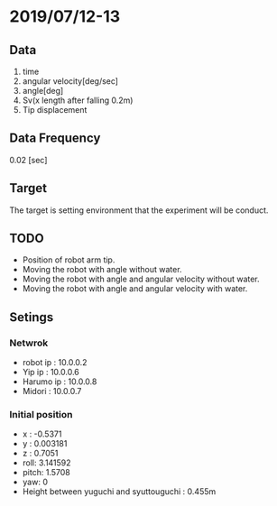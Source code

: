 # 2019/07/12-13

## Data 

1. time
2. angular velocity[deg/sec]
3. angle[deg]
4. Sv(x length after falling 0.2m)
5. Tip displacement

## Data Frequency

0.02 [sec]

## Target

The target is setting environment that the experiment will be conduct.

## TODO

- Position of robot arm tip.
- Moving the robot with angle without water.
- Moving the robot with angle and angular velocity without water.
- Moving the robot with angle and angular velocity with water.

## Setings

### Netwrok

- robot ip : 10.0.0.2
- Yip ip : 10.0.0.6
- Harumo ip : 10.0.0.8
- Midori : 10.0.0.7

### Initial position

- x : -0.5371
- y : 0.003181
- z : 0.7051
- roll: 3.141592
- pitch: 1.5708
- yaw: 0
- Height between yuguchi and syuttouguchi : 0.455m